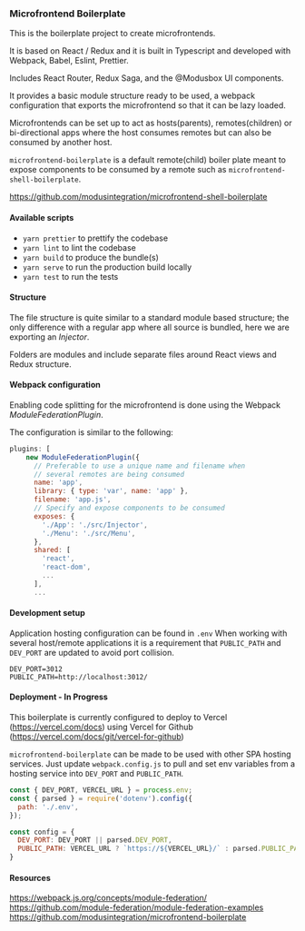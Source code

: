 ### Microfrontend Boilerplate

This is the boilerplate project to create microfrontends.

It is based on React / Redux and it is built in Typescript and developed with Webpack, Babel, Eslint, Prettier.

Includes React Router, Redux Saga, and the @Modusbox UI components.

It provides a basic module structure ready to be used, a webpack configuration that exports the microfrontend so that it can be lazy loaded.

Microfrontends can be set up to act as hosts(parents), remotes(children) or
bi-directional apps where the host consumes remotes but can also be consumed by another host.

`microfrontend-boilerplate` is a default remote(child) boiler plate meant to expose
components to be consumed by a remote such as `microfrontend-shell-boilerplate`.

https://github.com/modusintegration/microfrontend-shell-boilerplate
#### Available scripts

 - `yarn prettier` to prettify the codebase
 - `yarn lint` to lint the codebase
 - `yarn build` to produce the bundle(s)
 - `yarn serve` to run the production build locally
 - `yarn test` to run the tests


#### Structure

The file structure is quite similar to a standard module based structure; the only difference with a regular app where all source is bundled, here we are exporting an _Injector_.

Folders are modules and include separate files around React views and Redux structure.


#### Webpack configuration

Enabling code splitting for the microfrontend is done using the Webpack _ModuleFederationPlugin_.

The configuration is similar to the following:
```javascript
plugins: [
    new ModuleFederationPlugin({
      // Preferable to use a unique name and filename when
      // several remotes are being consumed
      name: 'app',
      library: { type: 'var', name: 'app' },
      filename: 'app.js',
      // Specify and expose components to be consumed
      exposes: {
        './App': './src/Injector',
        './Menu': './src/Menu',
      },
      shared: [
        'react',
        'react-dom',
        ...
      ],
      ...
```

#### Development setup

Application hosting configuration can be found in `.env`
When working with several host/remote applications it is a requirement that
`PUBLIC_PATH` and `DEV_PORT` are updated to avoid port collision.

```
DEV_PORT=3012
PUBLIC_PATH=http://localhost:3012/
```

#### Deployment - In Progress

This boilerplate is currently configured to deploy to Vercel (https://vercel.com/docs)
using Vercel for Github (https://vercel.com/docs/git/vercel-for-github)

`microfrontend-boilerplate` can be made to be used with other SPA hosting services.
Just update `webpack.config.js` to pull and set env variables from a hosting service
into `DEV_PORT` and `PUBLIC_PATH`.

```javascript
const { DEV_PORT, VERCEL_URL } = process.env;
const { parsed } = require('dotenv').config({
  path: './.env',
});

const config = {
  DEV_PORT: DEV_PORT || parsed.DEV_PORT,
  PUBLIC_PATH: VERCEL_URL ? `https://${VERCEL_URL}/` : parsed.PUBLIC_PATH,
}
```

#### Resources

https://webpack.js.org/concepts/module-federation/
https://github.com/module-federation/module-federation-examples
https://github.com/modusintegration/microfrontend-boilerplate
